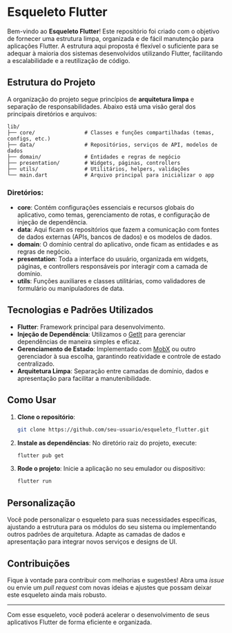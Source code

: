 
# Esqueleto Flutter

Bem-vindo ao **Esqueleto Flutter**! Este repositório foi criado com o objetivo de fornecer uma estrutura limpa, organizada e de fácil manutenção para aplicações Flutter. A estrutura aqui proposta é flexível o suficiente para se adequar à maioria dos sistemas desenvolvidos utilizando Flutter, facilitando a escalabilidade e a reutilização de código.

## Estrutura do Projeto

A organização do projeto segue princípios de **arquitetura limpa** e separação de responsabilidades. Abaixo está uma visão geral dos principais diretórios e arquivos:

```
lib/
├── core/                # Classes e funções compartilhadas (temas, configs, etc.)
├── data/                # Repositórios, serviços de API, modelos de dados
├── domain/              # Entidades e regras de negócio
├── presentation/        # Widgets, páginas, controllers
├── utils/               # Utilitários, helpers, validações
└── main.dart            # Arquivo principal para inicializar o app
```

### Diretórios:

- **core**: Contém configurações essenciais e recursos globais do aplicativo, como temas, gerenciamento de rotas, e configuração de injeção de dependência.
- **data**: Aqui ficam os repositórios que fazem a comunicação com fontes de dados externas (APIs, bancos de dados) e os modelos de dados.
- **domain**: O domínio central do aplicativo, onde ficam as entidades e as regras de negócio.
- **presentation**: Toda a interface do usuário, organizada em widgets, páginas, e controllers responsáveis por interagir com a camada de domínio.
- **utils**: Funções auxiliares e classes utilitárias, como validadores de formulário ou manipuladores de data.

## Tecnologias e Padrões Utilizados

- **Flutter**: Framework principal para desenvolvimento.
- **Injeção de Dependência**: Utilizamos o [GetIt](https://pub.dev/packages/get_it) para gerenciar dependências de maneira simples e eficaz.
- **Gerenciamento de Estado**: Implementado com [MobX](https://pub.dev/packages/mobx) ou outro gerenciador à sua escolha, garantindo reatividade e controle de estado centralizado.
- **Arquitetura Limpa**: Separação entre camadas de domínio, dados e apresentação para facilitar a manutenibilidade.

## Como Usar

1. **Clone o repositório**:
   ```bash
   git clone https://github.com/seu-usuario/esqueleto_flutter.git
   ```

2. **Instale as dependências**:
   No diretório raiz do projeto, execute:
   ```bash
   flutter pub get
   ```

3. **Rode o projeto**:
   Inicie a aplicação no seu emulador ou dispositivo:
   ```bash
   flutter run
   ```

## Personalização

Você pode personalizar o esqueleto para suas necessidades específicas, ajustando a estrutura para os módulos do seu sistema ou implementando outros padrões de arquitetura. Adapte as camadas de dados e apresentação para integrar novos serviços e designs de UI.

## Contribuições

Fique à vontade para contribuir com melhorias e sugestões! Abra uma _issue_ ou envie um _pull request_ com novas ideias e ajustes que possam deixar este esqueleto ainda mais robusto.

---

Com esse esqueleto, você poderá acelerar o desenvolvimento de seus aplicativos Flutter de forma eficiente e organizada.
